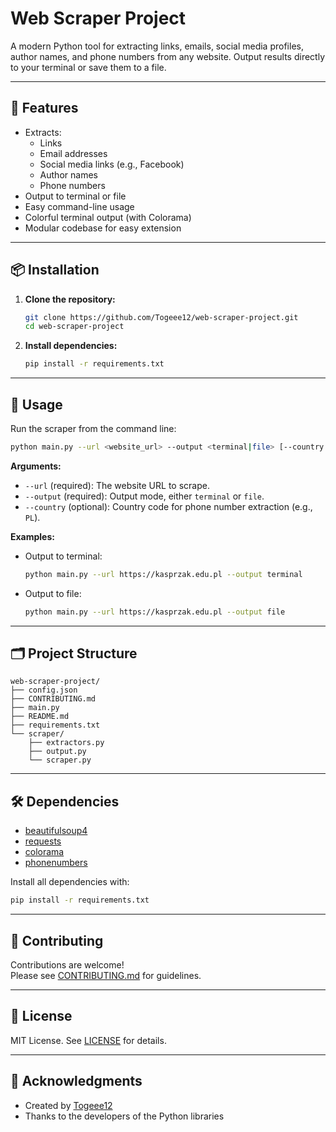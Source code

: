 # Web Scraper Project

A modern Python tool for extracting links, emails, social media profiles, author names, and phone numbers from any website. Output results directly to your terminal or save them to a file.

---

## 🚀 Features

- Extracts:
  - Links
  - Email addresses
  - Social media links (e.g., Facebook)
  - Author names
  - Phone numbers
- Output to terminal or file
- Easy command-line usage
- Colorful terminal output (with Colorama)
- Modular codebase for easy extension

---

## 📦 Installation

1. **Clone the repository:**
   ```sh
   git clone https://github.com/Togeee12/web-scraper-project.git
   cd web-scraper-project
   ```

2. **Install dependencies:**
   ```sh
   pip install -r requirements.txt
   ```

---

## 📝 Usage

Run the scraper from the command line:

```sh
python main.py --url <website_url> --output <terminal|file> [--country <country_code>]
```

**Arguments:**
- `--url` (required): The website URL to scrape.
- `--output` (required): Output mode, either `terminal` or `file`.
- `--country` (optional): Country code for phone number extraction (e.g., `PL`).

**Examples:**

- Output to terminal:
  ```sh
  python main.py --url https://kasprzak.edu.pl --output terminal
  ```

- Output to file:
  ```sh
  python main.py --url https://kasprzak.edu.pl --output file
  ```

---

## 🗂️ Project Structure

```
web-scraper-project/
├── config.json
├── CONTRIBUTING.md
├── main.py
├── README.md
├── requirements.txt
└── scraper/
    ├── extractors.py
    ├── output.py
    └── scraper.py
```

---

## 🛠️ Dependencies

- [beautifulsoup4](https://pypi.org/project/beautifulsoup4/)
- [requests](https://pypi.org/project/requests/)
- [colorama](https://pypi.org/project/colorama/)
- [phonenumbers](https://pypi.org/project/phonenumbers/)


Install all dependencies with:
```sh
pip install -r requirements.txt
```

---

## 🤝 Contributing

Contributions are welcome!  
Please see [CONTRIBUTING.md](CONTRIBUTING.md) for guidelines.

---

## 📄 License

MIT License. See [LICENSE](https://opensource.org/license/mit/) for details.

---

## 🙏 Acknowledgments

- Created by [Togeee12](https://github.com/Togeee12)
- Thanks to the developers of the Python libraries
